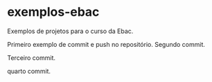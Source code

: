 # exemplos-ebac
Exemplos de projetos para o curso da Ebac.

Primeiro exemplo de commit e push no repositório.
Segundo commit.

Terceiro commit.

quarto commit.

